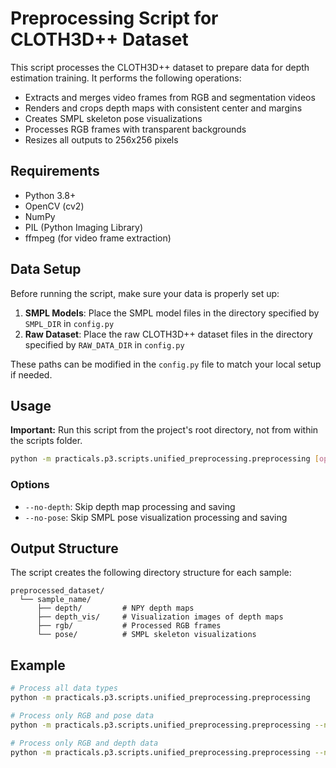 # Preprocessing Script for CLOTH3D++ Dataset

This script processes the CLOTH3D++ dataset to prepare data for depth estimation training. It performs the following operations:

- Extracts and merges video frames from RGB and segmentation videos
- Renders and crops depth maps with consistent center and margins
- Creates SMPL skeleton pose visualizations
- Processes RGB frames with transparent backgrounds
- Resizes all outputs to 256x256 pixels

## Requirements

- Python 3.8+
- OpenCV (cv2)
- NumPy
- PIL (Python Imaging Library)
- ffmpeg (for video frame extraction)

## Data Setup

Before running the script, make sure your data is properly set up:

1. **SMPL Models**: Place the SMPL model files in the directory specified by `SMPL_DIR` in `config.py`
2. **Raw Dataset**: Place the raw CLOTH3D++ dataset files in the directory specified by `RAW_DATA_DIR` in `config.py`

These paths can be modified in the `config.py` file to match your local setup if needed.

## Usage

**Important:** Run this script from the project's root directory, not from within the scripts folder.

```bash
python -m practicals.p3.scripts.unified_preprocessing.preprocessing [options]
```

### Options

- `--no-depth`: Skip depth map processing and saving
- `--no-pose`: Skip SMPL pose visualization processing and saving

## Output Structure

The script creates the following directory structure for each sample:

```
preprocessed_dataset/
  └── sample_name/
      ├── depth/         # NPY depth maps
      ├── depth_vis/     # Visualization images of depth maps
      ├── rgb/           # Processed RGB frames
      └── pose/          # SMPL skeleton visualizations
```

## Example

```bash
# Process all data types
python -m practicals.p3.scripts.unified_preprocessing.preprocessing

# Process only RGB and pose data
python -m practicals.p3.scripts.unified_preprocessing.preprocessing --no-depth

# Process only RGB and depth data
python -m practicals.p3.scripts.unified_preprocessing.preprocessing --no-pose
```